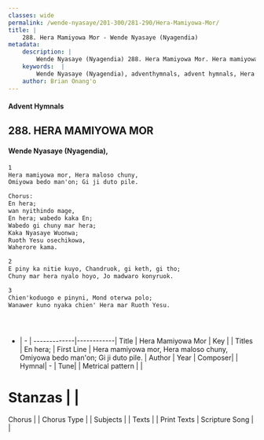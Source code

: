 ```yaml
---
classes: wide
permalink: /wende-nyasaye/201-300/281-290/Hera-Mamiyowa-Mor/
title: |
    288. Hera Mamiyowa Mor - Wende Nyasaye (Nyagendia)
metadata:
    description: |
        Wende Nyasaye (Nyagendia) 288. Hera Mamiyowa Mor. Hera mamiyowa mor, Hera maloso chuny, Omiyowa bedo man'on; Gi ji duto pile.  Chorus: En hera; wan nyithindo mage, En hera; wabedo kaka En; Wabedo gi chuny mar hera; Kaka Nyasaye Wuonwa; Ruoth Yesu osechikowa, Waherore kama.  
    keywords:  |
        Wende Nyasaye (Nyagendia), adventhymnals, advent hymnals, Hera Mamiyowa Mor, Hera mamiyowa mor, Hera maloso chuny, Omiyowa bedo man'on; Gi ji duto pile.. En hera;
    author: Brian Onang'o
---
```


#### Advent Hymnals
## 288. HERA MAMIYOWA MOR
####  Wende Nyasaye (Nyagendia),

```txt
1
Hera mamiyowa mor, Hera maloso chuny,
Omiyowa bedo man'on; Gi ji duto pile.

Chorus:
En hera;
wan nyithindo mage,
En hera; wabedo kaka En;
Wabedo gi chuny mar hera;
Kaka Nyasaye Wuonwa;
Ruoth Yesu osechikowa,
Waherore kama.

2
E piny ka nitie kuyo, Chandruok, gi keth, gi tho;
Chuny mar hera nyalo hoyo, Jo madwaro konyruok.

3
Chien'koduogo e pinyni, Mond oterwa polo;
Wanawer kuno nyaka chien' Hera mar Ruoth Yesu.





```

- |   -  |
-------------|------------|
Title | Hera Mamiyowa Mor |
Key |  |
Titles | En hera; |
First Line | Hera mamiyowa mor, Hera maloso chuny, Omiyowa bedo man'on; Gi ji duto pile. |
Author | 
Year | 
Composer| |
Hymnal|  - |
Tune|  |
Metrical pattern | |
# Stanzas |  |
Chorus |  |
Chorus Type |  |
Subjects | |
Texts |  |
Print Texts | 
Scripture Song |  |
    
